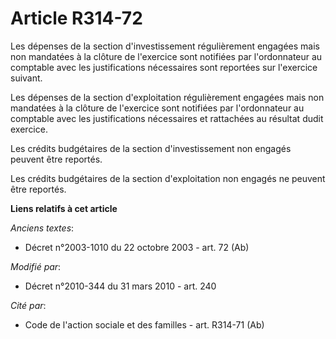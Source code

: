 # Article R314-72

Les dépenses de la section d'investissement régulièrement engagées mais non mandatées à la clôture de l'exercice sont
notifiées par l'ordonnateur au comptable avec les justifications nécessaires sont reportées sur l'exercice suivant.

Les dépenses de la section d'exploitation régulièrement engagées mais non mandatées à la clôture de l'exercice sont notifiées
par l'ordonnateur au comptable avec les justifications nécessaires et rattachées au résultat dudit exercice.

Les crédits budgétaires de la section d'investissement non engagés peuvent être reportés.

Les crédits budgétaires de la section d'exploitation non engagés ne peuvent être reportés.

**Liens relatifs à cet article**

_Anciens textes_:

  - Décret n°2003-1010 du 22 octobre 2003 - art. 72 (Ab)

_Modifié par_:

  - Décret n°2010-344 du 31 mars 2010 - art. 240

_Cité par_:

  - Code de l'action sociale et des familles - art. R314-71 (Ab)
